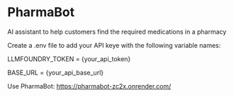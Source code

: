 # PharmaBot
AI assistant to help customers find the required medications in a pharmacy 


Create a .env file to add your API keye with the following variable names:

LLMFOUNDRY_TOKEN = {your_api_token}

BASE_URL = {your_api_base_url}


Use PharmaBot: https://pharmabot-zc2x.onrender.com/
